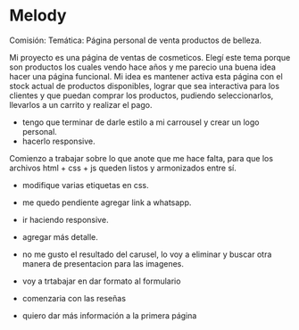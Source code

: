 # Melody

Comisión: 
Temática: Página personal de venta productos de belleza.

Mi proyecto es una página de ventas de cosmeticos.
Elegí este tema porque son productos los cuales vendo hace años y me parecio una buena idea hacer una página funcional.
Mi idea es mantener activa esta página con el stock actual de productos disponibles, lograr que sea interactiva para los clientes y que puedan comprar los productos, pudiendo seleccionarlos, llevarlos a un carrito y realizar el pago. 

* tengo que terminar de darle estilo a mi carrousel y crear un logo personal.
* hacerlo responsive.

Comienzo a trabajar sobre lo que anote que me hace falta, para que los archivos html + css + js queden listos y armonizados entre sí.

* modifique varias etiquetas en css.
* me quedo pendiente agregar link a whatsapp.
* ir haciendo responsive.
* agregar más detalle.

* no me gusto el resultado del carusel, lo voy a eliminar y buscar otra manera de presentacion para las imagenes.
* voy a trtabajar en dar formato al formulario 
* comenzaria con las reseñas
* quiero dar más información a la primera página